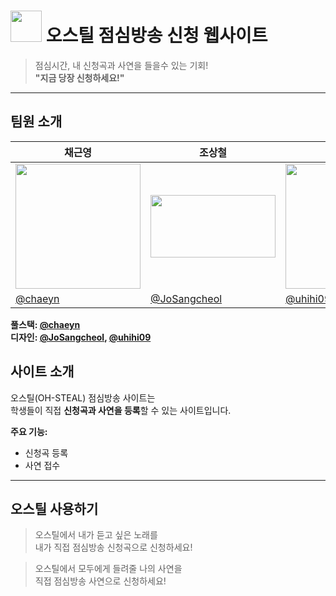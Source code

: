# <img src="https://github.com/user-attachments/assets/6fee3dcc-695c-47a4-8fec-46ab0d3adce3" width="50"/>  ****오스틸**** 점심방송 신청 웹사이트

> 점심시간, 내 신청곡과 사연을 들을수 있는 기회!  
> **"지금 당장 신청하세요!"**

---
## 팀원 소개


| 채근영 | 조상철 | 배준하 |
| --- | --- | --- |
| <img src="https://github.com/user-attachments/assets/01266d43-1b01-4449-a6fc-5eb2aee7a298" width="200"/> | <img src="https://github.com/user-attachments/assets/63d37ee0-fbe2-4648-a042-f79e94acbe52" width="200" height="100"/> | <img src="https://github.com/user-attachments/assets/47977320-58f1-4411-abe2-a0f2177adcc2" width="200"/> |
| [@chaeyn](https://github.com/chaeyn) | [@JoSangcheol](https://github.com/JoSangcheol) | [@uhihi09](https://github.com/uhihi09) |

**풀스택: [@chaeyn](https://github.com/chaeyn)**  
**디자인: [@JoSangcheol](https://github.com/JoSangcheol), [@uhihi09](https://github.com/uhihi09)**

## 사이트 소개

오스틸(OH-STEAL) 점심방송 사이트는  
학생들이 직접 **신청곡과 사연을 등록**할 수 있는 사이트입니다.

**주요 기능:**
- 신청곡 등록
- 사연 접수
---

## 오스틸 사용하기

> 오스틸에서 내가 듣고 싶은 노래를  
> 내가 직접 점심방송 신청곡으로 신청하세요!

> 오스틸에서 모두에게 들려줄 나의 사연을  
> 직접 점심방송 사연으로 신청하세요!

> 
> 
